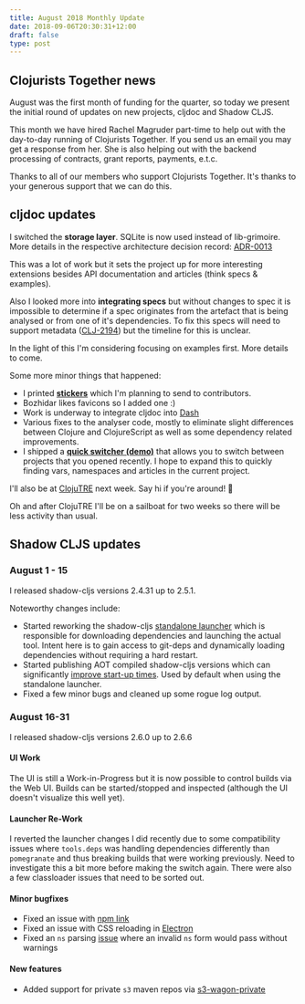 ```yaml
---
title: August 2018 Monthly Update
date: 2018-09-06T20:30:31+12:00
draft: false
type: post
---
```


## Clojurists Together news

August was the first month of funding for the quarter, so today we present the initial round of updates on new projects, cljdoc and Shadow CLJS.

This month we have hired Rachel Magruder part-time to help out with the day-to-day running of Clojurists Together. If you send us an email you may get a response from her. She is also helping out with the backend processing of contracts, grant reports, payments, e.t.c.

Thanks to all of our members who support Clojurists Together. It's thanks to your generous support that we can do this.

## cljdoc updates

I switched the **storage layer**. SQLite is now used instead of lib-grimoire. More details in the respective architecture decision record: [ADR-0013](https://github.com/cljdoc/cljdoc/blob/master/doc/adr/0013-move-to-sqlite-for-storage.md)

This was a lot of work but it sets the project up for more interesting extensions besides API documentation and articles (think specs & examples).

Also I looked more into **integrating specs** but without changes to spec it is impossible to determine if a spec originates from the artefact that is being analysed or from one of it's dependencies. To fix this specs will need to support metadata ([CLJ-2194](https://dev.clojure.org/jira/browse/CLJ-2194)) but the timeline for this is unclear.

In the light of this I'm considering focusing on examples first.  More details to come.

Some more minor things that happened:

- I printed [**stickers**](https://twitter.com/martinklepsch/status/1037802412680126464) which I'm planning to send to contributors.
- Bozhidar likes favicons so I added one :)
- Work is underway to integrate cljdoc into [Dash](https://kapeli.com/dash)
- Various fixes to the analyser code, mostly to eliminate slight differences between Clojure and ClojureScript as well as some dependency related improvements.
- I shipped a [**quick switcher (demo)**](https://giant.gfycat.com/GoodCluelessKusimanse.mp4) that allows you to switch between projects that you opened recently. I hope to expand this to quickly finding vars, namespaces and articles in the current project.

I'll also be at [ClojuTRE](https://clojutre.org/2018/) next week. Say hi if you're around! 👋

Oh and after ClojuTRE I'll be on a sailboat for two weeks so there will be less activity than usual.

## Shadow CLJS updates

### August 1 - 15

I released shadow-cljs versions 2.4.31 up to 2.5.1.

Noteworthy changes include:

- Started reworking the shadow-cljs [standalone launcher](https://clojureverse.org/t/poll-reworking-the-launcher/2633) which is responsible for downloading dependencies and launching the actual tool. Intent here is to gain access to git-deps and dynamically loading dependencies without requiring a hard restart.
- Started publishing AOT compiled shadow-cljs versions which can significantly [improve start-up times](https://clojureverse.org/t/faster-startup-via-aot/2603). Used by default when using the standalone launcher.
- Fixed a few minor bugs and cleaned up some rogue log output.

### August 16-31

I released shadow-cljs versions 2.6.0 up to 2.6.6

#### UI Work

The UI is still a Work-in-Progress but it is now possible to control builds via the Web UI. Builds can be started/stopped and inspected (although the UI doesn't visualize this well yet).

#### Launcher Re-Work

I reverted the launcher changes I did recently due to some compatibility issues where `tools.deps` was handling dependencies differently than `pomegranate` and thus breaking builds that were working previously. Need to investigate this a bit more before making the switch again. There were also a few classloader issues that need to be sorted out.

#### Minor bugfixes

- Fixed an issue with [npm link](https://github.com/thheller/shadow-cljs/commit/d59b91d5dbc83a1b2b9147a3f55d3fd38077f099)
- Fixed an issue with CSS reloading in [Electron](https://github.com/thheller/shadow-cljs/commit/17309326ab440b86618294b31f468f6c40438800)
- Fixed an `ns` parsing [issue](https://github.com/thheller/shadow-cljs/issues/377) where an invalid `ns` form would pass without warnings

#### New features

- Added support for private `s3` maven repos via [s3-wagon-private](https://github.com/s3-wagon-private/s3-wagon-private)
